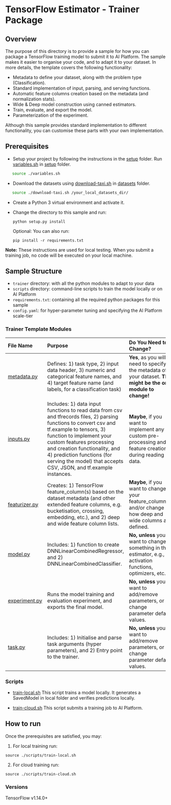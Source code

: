 # TensorFlow Estimator - Trainer Package

## Overview

The purpose of this directory is to provide a sample for how you can package a
TensorFlow training model to submit it to AI Platform. The sample makes it
easier to organise your code, and to adapt it to your dataset. In more details,
the template covers the following functionality:

*   Metadata to define your dataset, along with the problem type (Classification).
*   Standard implementation of input, parsing, and serving functions.
*   Automatic feature columns creation based on the metadata (and normalization stats).
*   Wide & Deep model construction using canned estimators.
*   Train, evaluate, and export the model.
*   Parameterization of the experiment.

Although this sample provides standard implementation to different
functionality, you can customise these parts with your own implementation.

## Prerequisites

* Setup your project by following the instructions in the [setup](../../../../setup) folder.
  Run [variables.sh](../../../../setup/variables.sh) in [setup](../../../../setup) folder.
  
 ```bash
    source ./variables.sh
 ```
 
* Download the datasets using [download-taxi.sh](../../../../datasets/download-taxi.sh) in [datasets](../../../../datasets) 
folder.

 ```bash
    source ./download-taxi.sh /your_local_datasets_dir/
 ```
* Create a Python 3 virtual environment and activate it.
* Change the directory to this sample and run: 

  ```
  python setup.py install
  ```
  
  Optional: You can also run:
  ```
  pip install -r requirements.txt
  ```

**Note:** These instructions are used for local testing. When you submit a training job, no code will be executed on 
your local machine.
  

## Sample Structure

* `trainer` directory: with all the python modules to adapt to your data
* `scripts` directory: command-line scripts to train the model locally or on AI Platform
* `requirements.txt`: containing all the required python packages for this sample 
* `config.yaml`: for hyper-parameter tuning and specifying the AI Platform scale-tier

### Trainer Template Modules

File Name                                         | Purpose                                                                                                                                                                                                                                                                                                                                | Do You Need to Change?
:------------------------------------------------ | :------------------------------------------------------------------------------------------------------------------------------------------------------------------------------------------------------------------------------------------------------------------------------------------------------------------------------------- | :---------------------
[metadata.py](trainer/metadata.py)     | Defines: 1) task type, 2) input data header, 3) numeric and categorical feature names, and 4) target feature name (and labels, for a classification task)                                                                                                                                                                              | **Yes**, as you will need to specify the metadata of your dataset. **This might be the only module to change!**
[inputs.py](trainer/inputs.py)         | Includes: 1) data input functions to read data from csv and tfrecords files, 2) parsing functions to convert csv and tf.example to tensors, 3) function to implement your custom features processing and creation functionality, and 4) prediction functions (for serving the model) that accepts CSV, JSON, and tf.example instances. | **Maybe**, if you want to implement any custom pre-processing and feature creation during reading data.
[featurizer.py](trainer/featurizer.py) | Creates: 1) TensorFlow feature_column(s) based on the dataset metadata (and other extended feature columns, e.g. bucketisation, crossing, embedding, etc.), and 2) deep and wide feature column lists.                                                                                                                                 | **Maybe**, if you want to change your feature_column(s) and/or change how deep and wide columns are defined.
[model.py](trainer/model.py)           | Includes: 1) function to create DNNLinearCombinedRegressor, and 2) DNNLinearCombinedClassifier.                                                                                                                                                                                                                                        | **No, unless** you want to change something in the estimator, e.g., activation functions, optimizers, etc..
[experiment.py](trainer/experiment.py)       | Runs the model training and evaluation experiment, and exports the final model.                                                                                                                                                                                                                                                        | **No, unless** you want to add/remove parameters, or change parameter default values.
[task.py](trainer/task.py)             | Includes: 1) Initialise and parse task arguments (hyper parameters), and 2) Entry point to the trainer.                                                                                                                                                                                                                                | **No, unless** you want to add/remove parameters, or change parameter default values.

### Scripts

* [train-local.sh](scripts/train-local) This script trains a model locally. 
  It generates a SavedModel in local folder and verifies predictions locally.

* [train-cloud.sh](scripts/train-cloud.sh) This script submits a training job to AI Platform.

## How to run

Once the prerequisites are satisfied, you may:

1. For local training run:

```
source ./scripts/train-local.sh
```

2. For cloud training run:

```
source ./scripts/train-cloud.sh
```

### Versions
TensorFlow v1.14.0+
